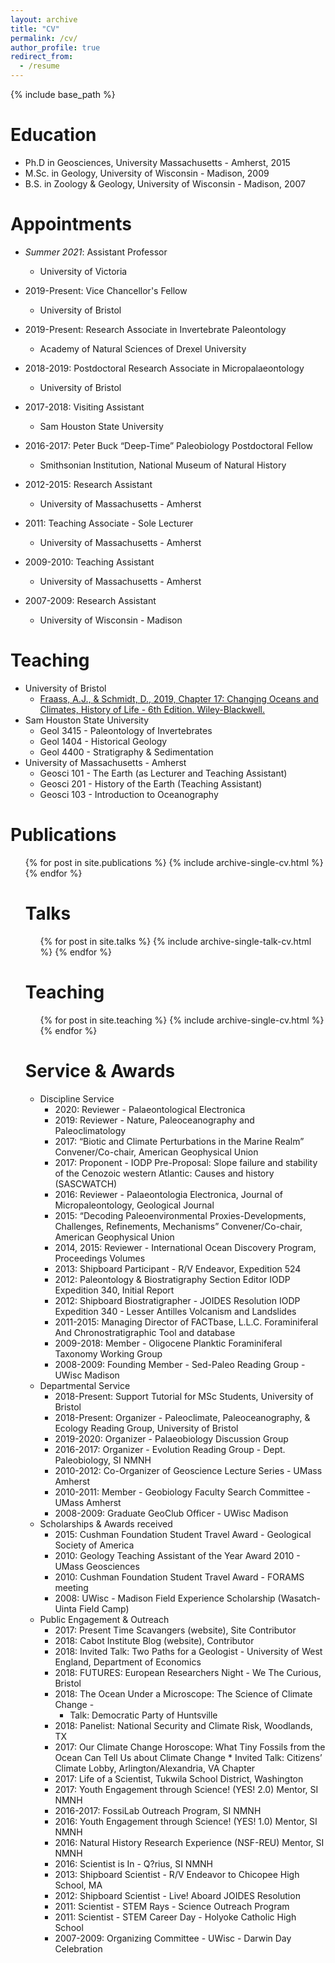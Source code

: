 ```yaml
---
layout: archive
title: "CV"
permalink: /cv/
author_profile: true
redirect_from:
  - /resume
---
```


{% include base_path %}

Education
======
* Ph.D in Geosciences, University Massachusetts - Amherst, 2015
* M.Sc. in Geology, University of Wisconsin - Madison, 2009
* B.S. in Zoology & Geology, University of Wisconsin - Madison, 2007

Appointments
======
* <i>Summer 2021</i>: Assistant Professor
   * University of Victoria

* 2019-Present: Vice Chancellor's Fellow
  * University of Bristol

* 2019-Present: Research Associate in Invertebrate Paleontology
  * Academy of Natural Sciences of Drexel University

* 2018-2019: Postdoctoral Research Associate in Micropalaeontology
  * University of Bristol

* 2017-2018: Visiting Assistant
  * Sam Houston State University

* 2016-2017: Peter Buck “Deep-Time” Paleobiology Postdoctoral Fellow 
  * Smithsonian Institution, National Museum of Natural History

* 2012-2015: Research Assistant
  * University of Massachusetts - Amherst

* 2011: Teaching Associate - Sole Lecturer
  * University of Massachusetts - Amherst

* 2009-2010: Teaching Assistant
  * University of Massachusetts - Amherst

* 2007-2009: Research Assistant
  * University of Wisconsin - Madison
  
Teaching
======
* University of Bristol
  * [Fraass, A.J., & Schmidt, D., 2019, Chapter 17: Changing Oceans and Climates, History of Life - 6th Edition. Wiley-Blackwell.](https://www.wiley.com/en-us/Cowen%27s+History+of+Life%2C+6th+Edition-p-9781119482222)
* Sam Houston State University
  * Geol 3415 - Paleontology of Invertebrates
  * Geol 1404 - Historical Geology
  * Geol 4400 - Stratigraphy & Sedimentation
* University of Massachusetts - Amherst
  * Geosci 101 - The Earth (as Lecturer and Teaching Assistant)
  * Geosci 201 - History of the Earth (Teaching Assistant)
  * Geosci 103 - Introduction to Oceanography

Publications
======
  <ul>{% for post in site.publications %}
    {% include archive-single-cv.html %}
  {% endfor %}
  
Talks
======
  <ul>{% for post in site.talks %}
    {% include archive-single-talk-cv.html %}
  {% endfor %}</ul>
  
Teaching
======
  <ul>{% for post in site.teaching %}
    {% include archive-single-cv.html %}
  {% endfor %}</ul>
  
Service & Awards
======

* Discipline Service
  * 2020: Reviewer - Palaeontological Electronica
  * 2019: Reviewer - Nature, Paleoceanography and Paleoclimatology
  * 2017: “Biotic and Climate Perturbations in the Marine Realm” Convener/Co-chair, 						American Geophysical Union
  * 2017: Proponent - IODP Pre-Proposal: Slope failure and stability of the Cenozoic 						western Atlantic: Causes and history (SASCWATCH)
  * 2016: Reviewer - Palaeontologia Electronica, Journal of Micropaleontology, Geological 					Journal
  * 2015: “Decoding Paleoenvironmental Proxies-Developments, Challenges, Refinements,					Mechanisms” Convener/Co-chair, American Geophysical Union
  * 2014, 2015: Reviewer - International Ocean Discovery Program, Proceedings Volumes
  * 2013: Shipboard Participant - R/V Endeavor, Expedition 524
  * 2012: Paleontology & Biostratigraphy Section Editor
			IODP Expedition 340, Initial Report
  * 2012: Shipboard Biostratigrapher - JOIDES Resolution
			IODP Expedition 340 - Lesser Antilles Volcanism and Landslides 
  * 2011-2015: Managing Director of FACTbase, L.L.C.
			Foraminiferal And Chronostratigraphic Tool and database
  * 2009-2018: Member - Oligocene Planktic Foraminiferal Taxonomy Working Group
  * 2008-2009: Founding Member - Sed-Paleo Reading Group - UWisc Madison 
* Departmental Service
  * 2018-Present: Support Tutorial for MSc Students, University of Bristol
  * 2018-Present: Organizer - Paleoclimate, Paleoceanography, & Ecology Reading Group, University of Bristol
  * 2019-2020: Organizer - Palaeobiology Discussion Group
  * 2016-2017: Organizer - Evolution Reading Group - Dept. Paleobiology, SI NMNH
  * 2010-2012: Co-Organizer of Geoscience Lecture Series - UMass Amherst
  * 2010-2011: Member - Geobiology Faculty Search Committee - UMass Amherst
  * 2008-2009: Graduate GeoClub Officer - UWisc Madison 
* Scholarships & Awards received
  * 2015: Cushman Foundation Student Travel Award - Geological Society of America
  * 2010: Geology Teaching Assistant of the Year Award 2010 - UMass Geosciences
  * 2010: Cushman Foundation Student Travel Award - FORAMS meeting
  * 2008: UWisc - Madison Field Experience Scholarship (Wasatch-Uinta Field Camp)
* Public Engagement & Outreach
  * 2017: Present	Time Scavangers (website), Site Contributor
  * 2018: Cabot Institute Blog (website), Contributor
  * 2018: Invited Talk: Two Paths for a Geologist - University of West England, Department of Economics
  * 2018: FUTURES: European Researchers Night - We The Curious, Bristol
  * 2018: The Ocean Under a Microscope: The Science of Climate Change - 
    * Talk: Democratic Party of Huntsville
  * 2018: Panelist: National Security and Climate Risk, Woodlands, TX
  * 2017: Our Climate Change Horoscope: What Tiny Fossils from the Ocean Can Tell Us about Climate Change
		* Invited Talk: Citizens’ Climate Lobby, Arlington/Alexandria, VA Chapter
  * 2017: Life of a Scientist, Tukwila School District, Washington
  * 2017: Youth Engagement through Science! (YES! 2.0) Mentor, SI NMNH
  * 2016-2017: FossiLab Outreach Program, SI NMNH
  * 2016: Youth Engagement through Science! (YES! 1.0) Mentor, SI NMNH
  * 2016: Natural History Research Experience (NSF-REU) Mentor, SI NMNH
  * 2016: Scientist is In - Q?rius, SI NMNH
  * 2013: Shipboard Scientist - R/V Endeavor to Chicopee High School, MA
  * 2012: Shipboard Scientist - Live! Aboard JOIDES Resolution
  * 2011: Scientist - STEM Rays - Science Outreach Program
  * 2011: Scientist - STEM Career Day - Holyoke Catholic High School
  * 2007-2009: Organizing Committee - UWisc - Darwin Day Celebration
